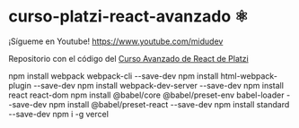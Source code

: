 # curso-platzi-react-avanzado ⚛️

¡Sígueme en Youtube! https://www.youtube.com/midudev

Repositorio con el código del [Curso Avanzado de React de Platzi](https://platzi.com/cursos/react-avanzado/)


npm install webpack webpack-cli --save-dev
npm install html-webpack-plugin --save-dev
npm install webpack-dev-server --save-dev
npm install react react-dom
npm install @babel/core @babel/preset-env babel-loader --save-dev
npm install @babel/preset-react --save-dev
npm install standard --save-dev
npm i -g vercel